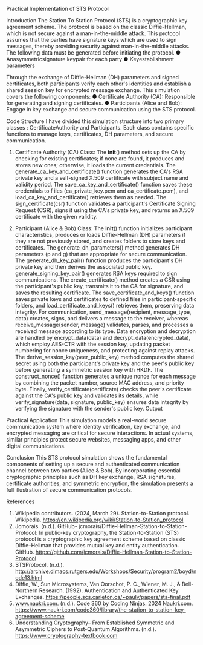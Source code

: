 Practical Implementation of STS Protocol

 Introduction
 The Station To Station Protocol (STS) is a cryptographic key agreement scheme. The protocol is
 based on the classic Diffie-Hellman, which is not secure against a man-in-the-middle attack.
 This protocol assumes that the parties have signature keys which are used to sign messages,
 thereby providing security against man-in-the-middle attacks.
 The following data must be generated before initiating the protocol.
 ● Anasymmetricsignature keypair for each party
 ● Keyestablishment parameters
 
Through the exchange of Diffie-Hellman (DH) parameters and signed certificates, both
 participants verify each other's identities and establish a shared session key for encrypted
 message exchange. This simulation covers the following components:
 ● Certificate Authority (CA): Responsible for generating and signing certificates.
 ● Participants (Alice and Bob): Engage in key exchange and secure communication using
 the STS protocol.
 
 Code Structure
 I have divided this simulation structure into two primary classes : CertificateAuthority and
 Participants.
 Each class contains specific functions to manage keys, certificates, DH
 parameters, and secure communication.
 
 1. Certificate Authority (CA) Class:
 The __init__() method sets up the CA by checking for existing certificates; if none are
 found, it produces and stores new ones; otherwise, it loads the current credentials. The
 generate_ca_key_and_certificate() function generates the CA's RSA private key and a
 self-signed X.509 certificate with subject name and validity period. The
 save_ca_key_and_certificate()
 function
 saves
 these
 credentials
 to
 f
 iles
 (ca_private_key.pem and ca_certificate.pem), and load_ca_key_and_certificate() retrieves
 them as needed. The sign_certificate(csr) function validates a participant's Certificate
 Signing Request (CSR), signs it using the CA's private key, and returns an X.509
 certificate with the given validity.

 3. Participant (Alice & Bob) Class:
 The __init__() function initializes participant characteristics, produces or loads
 Diffie-Hellman (DH) parameters if they are not previously stored, and creates folders to
 store keys and certificates. The generate_dh_parameters() method generates DH
 parameters (p and g) that are appropriate for secure communication. The
 generate_dh_key_pair() function produces the participant's DH private key and then
 derives the associated public key. generate_signing_key_pair() generates RSA keys
 required to sign communications. The create_certificate() method creates a CSR using
 the participant's public key, transmits it to the CA for signature, and saves the resulting
 certificate. The save_certificate_and_keys() function saves private keys and certificates
 to defined files in participant-specific folders, and load_certificate_and_keys() retrieves
 them, preserving data integrity.
 For communication, send_message(recipient, message_type, data) creates, signs, and
 delivers a message to the receiver, whereas receive_message(sender, message)
 validates, parses, and processes a received message according to its type. Data
encryption
 and
 decryption
 are
 handled
 by
 encrypt_data(data)
 and
 decrypt_data(encrypted_data), which employ AES-CTR with the session key, updating
 packet numbering for nonce uniqueness, and protecting against replay attacks. The
 derive_session_key(peer_public_key) method computes the shared secret using both the
 participant's private key and the peer's public key before generating a symmetric session
 key with HKDF. The construct_nonce() function generates a unique nonce for each
 message by combining the packet number, source MAC address, and priority byte.
 Finally, verify_certificate(certificate) checks the peer's certificate against the CA's public
 key and validates its details, while verify_signature(data, signature, public_key) ensures
 data integrity by verifying the signature with the sender's public key.
 Output

 Practical Application
 This simulation models a real-world secure communication system where identity verification,
 key exchange, and encrypted messaging are critical for secure interactions. In actual systems,
 similar principles protect secure websites, messaging apps, and other digital communications.

Conclusion
 This STS protocol simulation shows the fundamental components of setting up a secure and
 authenticated communication channel between two parties (Alice & Bob). By incorporating
 essential cryptographic principles such as DH key exchange, RSA signatures, certificate
 authorities, and symmetric encryption, the simulation presents a full illustration of secure
 communication protocols.

 References
 1. Wikipedia contributors. (2024, March 29). Station-to-Station protocol. Wikipedia.
 https://en.wikipedia.org/wiki/Station-to-Station_protocol
 2. Jcmorais. (n.d.). GitHub- jcmorais/Diffie-Hellman-Station-to-Station-Protocol: In
 public-key cryptography, the Station-to-Station (STS) protocol is a cryptographic key
 agreement scheme based on classic Diffie–Hellman that provides mutual key and entity
 authentication. GitHub.
 https://github.com/jcmorais/Diffie-Hellman-Station-to-Station-Protocol
 3. STSProtocol. (n.d.).
 http://archive.dimacs.rutgers.edu/Workshops/Security/program2/boyd/node13.html
 4. Diffie, W., Sun Microsystems, Van Oorschot, P. C., Wiener, M. J., & Bell-Northern Research.
 (1992). Authentication and Authenticated Key Exchanges.
 https://people.scs.carleton.ca/~paulv/papers/sts-final.pdf
 5. www.naukri.com. (n.d.). Code 360 by Coding Ninjas. 2024 Naukri.com.
 https://www.naukri.com/code360/library/the-station-to-station-key-agreement-scheme
 6. Understanding Cryptography– From Established Symmetric and Asymmetric Ciphers to
 Post-Quantum Algorithms. (n.d.). https://www.cryptography-textbook.com
